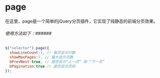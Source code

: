 # page

在这里，page是一个简单的jQuery分页插件，它实现了纯静态的前端分页效果。


###### 使用方法如下：######
```js 
$("selector").page({
  showLineCount:1, // 每页显示行数
  showMaxPages:7, // 最大显示页数
  bPrevNext:true, // 是否显示“上一页” 和 “下一页”
  bPagination:true // 是否显示页码
});
```
